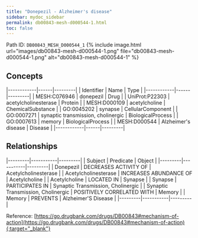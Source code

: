 ```yaml
---
title: "Donepezil - Alzheimer's disease"
sidebar: mydoc_sidebar
permalink: db00843-mesh-d000544-1.html
toc: false 
---
```



Path ID: `DB00843_MESH_D000544_1`
{% include image.html url="images/db00843-mesh-d000544-1.png" file="db00843-mesh-d000544-1.png" alt="db00843-mesh-d000544-1" %}

## Concepts

|------------|------|---------|
| Identifier | Name | Type    |
|------------|------|---------|
| MESH:C076946 | donepezil | Drug |
| UniProt:P22303 | acetylcholinesterase | Protein |
| MESH:D000109 | acetylcholine | ChemicalSubstance |
| GO:0045202 | synapse | CellularComponent |
| GO:0007271 | synaptic transmission, cholinergic | BiologicalProcess |
| GO:0007613 | memory | BiologicalProcess |
| MESH:D000544 | Alzheimer's disease | Disease |
|------------|------|---------|

## Relationships

|---------|-----------|---------|
| Subject | Predicate | Object  |
|---------|-----------|---------|
| Donepezil | DECREASES ACTIVITY OF | Acetylcholinesterase |
| Acetylcholinesterase | INCREASES ABUNDANCE OF | Acetylcholine |
| Acetylcholine | LOCATED IN | Synapse |
| Synapse | PARTICIPATES IN | Synaptic Transmission, Cholinergic |
| Synaptic Transmission, Cholinergic | POSITIVELY CORRELATED WITH | Memory |
| Memory | PREVENTS | Alzheimer'S Disease |
|---------|-----------|---------|

Reference: [https://go.drugbank.com/drugs/DB00843#mechanism-of-action](https://go.drugbank.com/drugs/DB00843#mechanism-of-action){:target="_blank"}